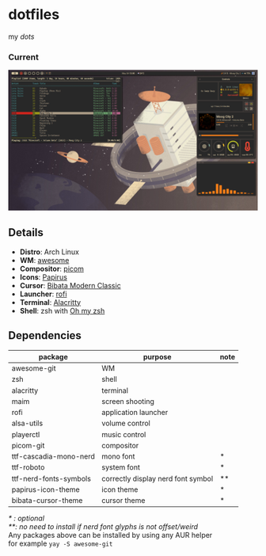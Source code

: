 # dotfiles
my _dots_
### Current
![free](screenshot/2024-05-04_13-00-37.png)

## Details
- **Distro**: Arch Linux
- **WM**: [awesome](https://github.com/awesomeWM/awesome)
- **Compositor**: [picom](https://github.com/yshui/picom)
- **Icons**: [Papirus](https://github.com/PapirusDevelopmentTeam/papirus-icon-theme)
- **Cursor**: [Bibata Modern Classic](https://github.com/ful1e5/Bibata_Cursor)
- **Launcher**: [rofi](https://github.com/davatorium/rofi)
- **Terminal**: [Alacritty](https://github.com/alacritty/alacritty)
- **Shell**: zsh with [Oh my zsh](https://github.com/ohmyzsh/ohmyzsh)

## Dependencies
|package               |  purpose                         |note|
|----------------------|----------------------------------|----|
|awesome-git           |WM                                |    |
|zsh                   |shell                             |    |
|alacritty             |terminal                          |    |
|maim                  |screen shooting                   |    |
|rofi                  |application launcher              |    |
|alsa-utils            |volume control                    |    |
|playerctl             |music control                     |    |
|picom-git             |compositor                        |    |
|ttf-cascadia-mono-nerd|mono font                         |*   |
|ttf-roboto            |system font                       |*   |
|ttf-nerd-fonts-symbols|correctly display nerd font symbol|**  |
|papirus-icon-theme    |icon theme                        |*   |
|bibata-cursor-theme   |cursor theme                      |*   |

_* : optional_  
_**: no need to install if nerd font glyphs is not offset/weird_  
Any packages above can be installed by using any AUR helper  
for example `yay -S awesome-git`
